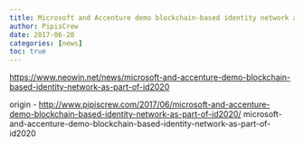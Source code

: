 ```yaml
---
title: Microsoft and Accenture demo blockchain-based identity network as part of ID2020
author: PipisCrew
date: 2017-06-20
categories: [news]
toc: true
---
```


https://www.neowin.net/news/microsoft-and-accenture-demo-blockchain-based-identity-network-as-part-of-id2020

origin - http://www.pipiscrew.com/2017/06/microsoft-and-accenture-demo-blockchain-based-identity-network-as-part-of-id2020/ microsoft-and-accenture-demo-blockchain-based-identity-network-as-part-of-id2020